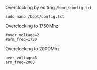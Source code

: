 Overclocking by editing `/boot/config.txt`
```
sudo nano /boot/config.txt
```

Overclocking to 1750Mhz
```
#over_voltage=2
#arm_freq=1750
```

Overclocking to 2000Mhz
```
over_voltage=6
arm_freq=2000
```
